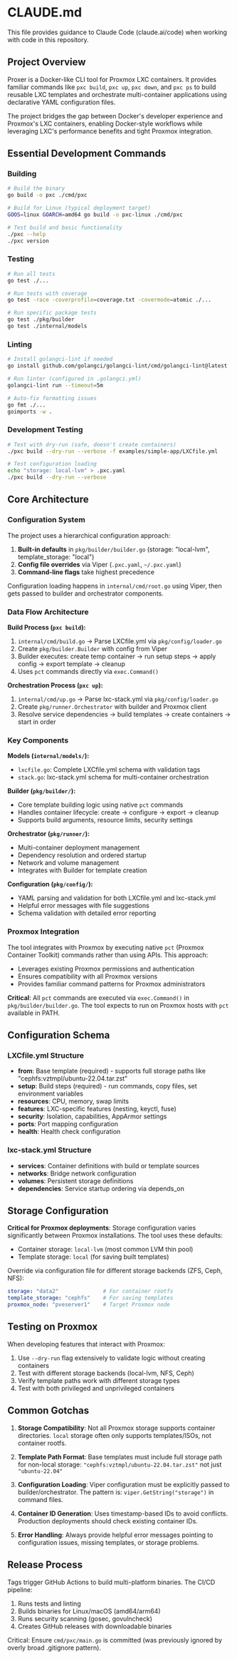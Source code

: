 # CLAUDE.md

This file provides guidance to Claude Code (claude.ai/code) when working with code in this repository.

## Project Overview

Proxer is a Docker-like CLI tool for Proxmox LXC containers. It provides familiar commands like `pxc build`, `pxc up`, `pxc down`, and `pxc ps` to build reusable LXC templates and orchestrate multi-container applications using declarative YAML configuration files.

The project bridges the gap between Docker's developer experience and Proxmox's LXC containers, enabling Docker-style workflows while leveraging LXC's performance benefits and tight Proxmox integration.

## Essential Development Commands

### Building
```bash
# Build the binary
go build -o pxc ./cmd/pxc

# Build for Linux (typical deployment target)
GOOS=linux GOARCH=amd64 go build -o pxc-linux ./cmd/pxc

# Test build and basic functionality
./pxc --help
./pxc version
```

### Testing
```bash
# Run all tests
go test ./...

# Run tests with coverage
go test -race -coverprofile=coverage.txt -covermode=atomic ./...

# Run specific package tests
go test ./pkg/builder
go test ./internal/models
```

### Linting
```bash
# Install golangci-lint if needed
go install github.com/golangci/golangci-lint/cmd/golangci-lint@latest

# Run linter (configured in .golangci.yml)
golangci-lint run --timeout=5m

# Auto-fix formatting issues
go fmt ./...
goimports -w .
```

### Development Testing
```bash
# Test with dry-run (safe, doesn't create containers)
./pxc build --dry-run --verbose -f examples/simple-app/LXCfile.yml

# Test configuration loading
echo "storage: local-lvm" > .pxc.yaml
./pxc build --dry-run --verbose
```

## Core Architecture

### Configuration System
The project uses a hierarchical configuration approach:
1. **Built-in defaults** in `pkg/builder/builder.go` (storage: "local-lvm", template_storage: "local")
2. **Config file overrides** via Viper (`.pxc.yaml`, `~/.pxc.yaml`)
3. **Command-line flags** take highest precedence

Configuration loading happens in `internal/cmd/root.go` using Viper, then gets passed to builder and orchestrator components.

### Data Flow Architecture

**Build Process (`pxc build`):**
1. `internal/cmd/build.go` → Parse LXCfile.yml via `pkg/config/loader.go`
2. Create `pkg/builder.Builder` with config from Viper
3. Builder executes: create temp container → run setup steps → apply config → export template → cleanup
4. Uses `pct` commands directly via `exec.Command()`

**Orchestration Process (`pxc up`):**
1. `internal/cmd/up.go` → Parse lxc-stack.yml via `pkg/config/loader.go`
2. Create `pkg/runner.Orchestrator` with builder and Proxmox client
3. Resolve service dependencies → build templates → create containers → start in order

### Key Components

**Models (`internal/models/`):**
- `lxcfile.go`: Complete LXCfile.yml schema with validation tags
- `stack.go`: lxc-stack.yml schema for multi-container orchestration

**Builder (`pkg/builder/`):**
- Core template building logic using native `pct` commands
- Handles container lifecycle: create → configure → export → cleanup
- Supports build arguments, resource limits, security settings

**Orchestrator (`pkg/runner/`):**
- Multi-container deployment management
- Dependency resolution and ordered startup
- Network and volume management
- Integrates with Builder for template creation

**Configuration (`pkg/config/`):**
- YAML parsing and validation for both LXCfile.yml and lxc-stack.yml
- Helpful error messages with file suggestions
- Schema validation with detailed error reporting

### Proxmox Integration

The tool integrates with Proxmox by executing native `pct` (Proxmox Container Toolkit) commands rather than using APIs. This approach:
- Leverages existing Proxmox permissions and authentication
- Ensures compatibility with all Proxmox versions
- Provides familiar command patterns for Proxmox administrators

**Critical**: All `pct` commands are executed via `exec.Command()` in `pkg/builder/builder.go`. The tool expects to run on Proxmox hosts with `pct` available in PATH.

## Configuration Schema

### LXCfile.yml Structure
- **from**: Base template (required) - supports full storage paths like "cephfs:vztmpl/ubuntu-22.04.tar.zst"
- **setup**: Build steps (required) - run commands, copy files, set environment variables
- **resources**: CPU, memory, swap limits
- **features**: LXC-specific features (nesting, keyctl, fuse)
- **security**: Isolation, capabilities, AppArmor settings
- **ports**: Port mapping configuration
- **health**: Health check configuration

### lxc-stack.yml Structure
- **services**: Container definitions with build or template sources
- **networks**: Bridge network configuration
- **volumes**: Persistent storage definitions
- **dependencies**: Service startup ordering via depends_on

## Storage Configuration

**Critical for Proxmox deployments**: Storage configuration varies significantly between Proxmox installations. The tool uses these defaults:
- Container storage: `local-lvm` (most common LVM thin pool)
- Template storage: `local` (for saving built templates)

Override via configuration file for different storage backends (ZFS, Ceph, NFS):
```yaml
storage: "data2"              # For container rootfs
template_storage: "cephfs"    # For saving templates
proxmox_node: "pveserver1"    # Target Proxmox node
```

## Testing on Proxmox

When developing features that interact with Proxmox:
1. Use `--dry-run` flag extensively to validate logic without creating containers
2. Test with different storage backends (local-lvm, NFS, Ceph)
3. Verify template paths work with different storage types
4. Test with both privileged and unprivileged containers

## Common Gotchas

1. **Storage Compatibility**: Not all Proxmox storage supports container directories. `local` storage often only supports templates/ISOs, not container rootfs.

2. **Template Path Format**: Base templates must include full storage path for non-local storage: `"cephfs:vztmpl/ubuntu-22.04.tar.zst"` not just `"ubuntu-22.04"`

3. **Configuration Loading**: Viper configuration must be explicitly passed to builder/orchestrator. The pattern is: `viper.GetString("storage")` in command files.

4. **Container ID Generation**: Uses timestamp-based IDs to avoid conflicts. Production deployments should check existing container IDs.

5. **Error Handling**: Always provide helpful error messages pointing to configuration issues, missing templates, or storage problems.

## Release Process

Tags trigger GitHub Actions to build multi-platform binaries. The CI/CD pipeline:
1. Runs tests and linting
2. Builds binaries for Linux/macOS (amd64/arm64)
3. Runs security scanning (gosec, govulncheck)
4. Creates GitHub releases with downloadable binaries

Critical: Ensure `cmd/pxc/main.go` is committed (was previously ignored by overly broad .gitignore pattern).